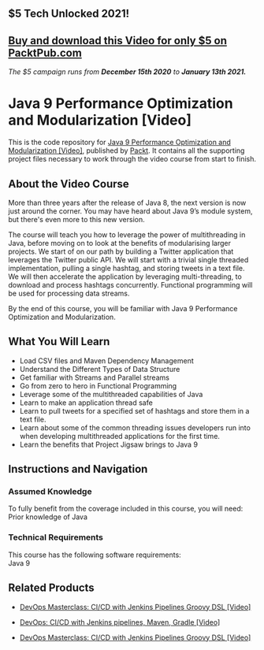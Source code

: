 ## $5 Tech Unlocked 2021!
[Buy and download this Video for only $5 on PacktPub.com](https://www.packtpub.com/product/java-9-performance-optimization-and-modularization-video/9781788398084)
-----
*The $5 campaign         runs from __December 15th 2020__ to __January 13th 2021.__*

# Java 9 Performance Optimization and Modularization [Video]
This is the code repository for [Java 9 Performance Optimization and Modularization [Video]](https://www.packtpub.com/application-development/java-9-performance-optimization-and-modularization-video?utm_source=github&utm_medium=repository&utm_campaign=9781788398084), published by [Packt](https://www.packtpub.com/?utm_source=github). It contains all the supporting project files necessary to work through the video course from start to finish.
## About the Video Course
More than three years after the release of Java 8, the next version is now just around the corner. You may have heard about Java 9’s module system, but there's even more to this new version.

The course will teach you how to leverage the power of multithreading in Java, before moving on to look at the benefits of modularising larger projects. We start of on our path by building a Twitter application that leverages the Twitter public API. We will start with a trivial single threaded implementation, pulling a single hashtag, and storing tweets in a text file. We will then accelerate the application by leveraging multi-threading, to download and process hashtags concurrently. Functional programming will be used for processing data streams.

By the end of this course, you will be familiar with Java 9 Performance Optimization and Modularization.

<H2>What You Will Learn</H2>
<DIV class=book-info-will-learn-text>
<UL>
<LI>Load CSV files and Maven Dependency Management 
<LI>Understand the Different Types of Data Structure 
<LI>Get familiar with Streams and Parallel streams 
<LI>Go from zero to hero in Functional Programming 
<LI>Leverage some of the multithreaded capabilities of Java 
<LI>Learn to make an application thread safe 
<LI>Learn to pull tweets for a specified set of hashtags and store them in a text file. 
<LI>Learn about some of the common threading issues developers run into when developing multithreaded applications for the first time. 
<LI>Learn the benefits that Project Jigsaw brings to Java 9 </LI></UL></DIV>

## Instructions and Navigation
### Assumed Knowledge
To fully benefit from the coverage included in this course, you will need:<br/>
Prior knowledge of Java
### Technical Requirements
This course has the following software requirements:<br/>
Java 9

## Related Products
* [DevOps Masterclass: CI/CD with Jenkins Pipelines Groovy DSL [Video]](https://www.packtpub.com/virtualization-and-cloud/devops-masterclass-cicd-jenkins-pipelines-groovy-dsl-video?utm_source=github&utm_medium=repository&utm_campaign=9781789953626)

* [DevOps: CI/CD with Jenkins pipelines, Maven, Gradle [Video]](https://www.packtpub.com/networking-and-servers/devops-cicd-jenkins-pipelines-maven-gradle-video?utm_source=github&utm_medium=repository&utm_campaign=9781788997997)

* [DevOps Masterclass: CI/CD with Jenkins Pipelines Groovy DSL [Video]](https://www.packtpub.com/virtualization-and-cloud/devops-masterclass-cicd-jenkins-pipelines-groovy-dsl-video?utm_source=github&utm_medium=repository&utm_campaign=9781789953626)

